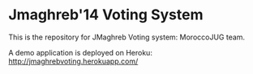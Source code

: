 Jmaghreb'14 Voting System
=====================================

This is the repository for JMaghreb Voting system: MoroccoJUG team.

A demo application is deployed on Heroku: http://jmaghrebvoting.herokuapp.com/